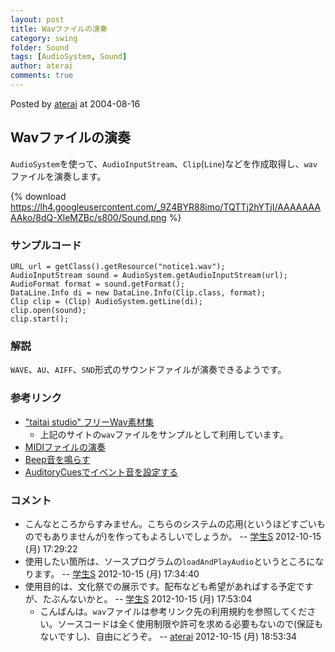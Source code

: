 ```yaml
---
layout: post
title: Wavファイルの演奏
category: swing
folder: Sound
tags: [AudioSystem, Sound]
author: aterai
comments: true
---
```


Posted by [aterai](http://terai.xrea.jp/aterai.html) at 2004-08-16

## Wavファイルの演奏
`AudioSystem`を使って、`AudioInputStream`、`Clip`(`Line`)などを作成取得し、`wav`ファイルを演奏します。

{% download https://lh4.googleusercontent.com/_9Z4BYR88imo/TQTTj2hYTjI/AAAAAAAAAko/8dQ-XleMZBc/s800/Sound.png %}

### サンプルコード
<pre class="prettyprint"><code>URL url = getClass().getResource("notice1.wav");
AudioInputStream sound = AudioSystem.getAudioInputStream(url);
AudioFormat format = sound.getFormat();
DataLine.Info di = new DataLine.Info(Clip.class, format);
Clip clip = (Clip) AudioSystem.getLine(di);
clip.open(sound);
clip.start();
</code></pre>

### 解説
`WAVE`、`AU`、`AIFF`、`SND`形式のサウンドファイルが演奏できるようです。

### 参考リンク
- ["taitai studio" フリーWav素材集](http://www.taitaistudio.com/wav/)
    - 上記のサイトの`wav`ファイルをサンプルとして利用しています。
- [MIDIファイルの演奏](http://terai.xrea.jp/Swing/MidiSystem.html)
- [Beep音を鳴らす](http://terai.xrea.jp/Swing/Beep.html)
- [AuditoryCuesでイベント音を設定する](http://terai.xrea.jp/Swing/AuditoryCues.html)

<!-- dummy comment line for breaking list -->

### コメント
- こんなところからすみません。こちらのシステムの応用(というほどすごいものでもありませんが)を作ってもよろしいでしょうか。 -- [学生S](http://terai.xrea.jp/学生S.html) 2012-10-15 (月) 17:29:22
- 使用したい箇所は、ソースプログラムの`loadAndPlayAudio`というところになります。 -- [学生S](http://terai.xrea.jp/学生S.html) 2012-10-15 (月) 17:34:40
- 使用目的は、文化祭での展示です。配布なども希望があればする予定ですが、たぶんないかと。 -- [学生S](http://terai.xrea.jp/学生S.html) 2012-10-15 (月) 17:53:04
    - こんばんは。`wav`ファイルは参考リンク先の利用規約を参照してください。ソースコードは全く使用制限や許可を求める必要もないので(保証もないですし)、自由にどうぞ。 -- [aterai](http://terai.xrea.jp/aterai.html) 2012-10-15 (月) 18:53:34

<!-- dummy comment line for breaking list -->


